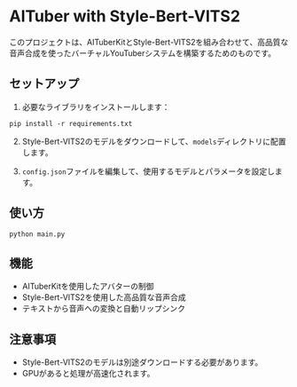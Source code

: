 # AITuber with Style-Bert-VITS2

このプロジェクトは、AITuberKitとStyle-Bert-VITS2を組み合わせて、高品質な音声合成を使ったバーチャルYouTuberシステムを構築するためのものです。

## セットアップ

1. 必要なライブラリをインストールします：
```
pip install -r requirements.txt
```

2. Style-Bert-VITS2のモデルをダウンロードして、`models`ディレクトリに配置します。

3. `config.json`ファイルを編集して、使用するモデルとパラメータを設定します。

## 使い方

```
python main.py
```

## 機能

- AITuberKitを使用したアバターの制御
- Style-Bert-VITS2を使用した高品質な音声合成
- テキストから音声への変換と自動リップシンク

## 注意事項

- Style-Bert-VITS2のモデルは別途ダウンロードする必要があります。
- GPUがあると処理が高速化されます。
